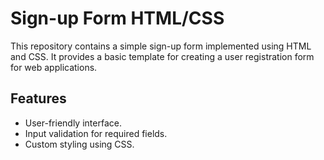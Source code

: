 # Sign-up Form HTML/CSS

This repository contains a simple sign-up form implemented using HTML and CSS. It provides a basic template for creating a user registration form for web applications.

## Features

- User-friendly interface.
- Input validation for required fields.
- Custom styling using CSS.
